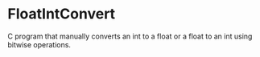 FloatIntConvert
===============

C program that manually converts an int to a float or a float to an int using bitwise operations. 
